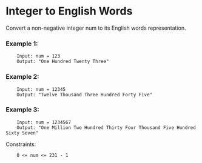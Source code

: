 # Integer to English Words

Convert a non-negative integer num to its English words representation.

 

### Example 1:

        Input: num = 123
        Output: "One Hundred Twenty Three"
### Example 2:

        Input: num = 12345
        Output: "Twelve Thousand Three Hundred Forty Five"
### Example 3:

        Input: num = 1234567
        Output: "One Million Two Hundred Thirty Four Thousand Five Hundred Sixty Seven"
 

Constraints:

        0 <= num <= 231 - 1